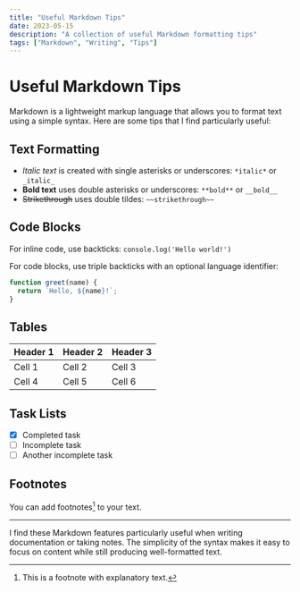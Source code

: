 ```yaml
---
title: "Useful Markdown Tips"
date: 2023-05-15
description: "A collection of useful Markdown formatting tips"
tags: ["Markdown", "Writing", "Tips"]
---
```


# Useful Markdown Tips

Markdown is a lightweight markup language that allows you to format text using a simple syntax. Here are some tips that I find particularly useful:

## Text Formatting

- *Italic text* is created with single asterisks or underscores: `*italic*` or `_italic_`
- **Bold text** uses double asterisks or underscores: `**bold**` or `__bold__`
- ~~Strikethrough~~ uses double tildes: `~~strikethrough~~`

## Code Blocks

For inline code, use backticks: `console.log('Hello world!')`

For code blocks, use triple backticks with an optional language identifier:

```javascript
function greet(name) {
  return `Hello, ${name}!`;
}
```

## Tables

| Header 1 | Header 2 | Header 3 |
|----------|----------|----------|
| Cell 1   | Cell 2   | Cell 3   |
| Cell 4   | Cell 5   | Cell 6   |

## Task Lists

- [x] Completed task
- [ ] Incomplete task
- [ ] Another incomplete task

## Footnotes

You can add footnotes[^1] to your text.

[^1]: This is a footnote with explanatory text.

---

I find these Markdown features particularly useful when writing documentation or taking notes. The simplicity of the syntax makes it easy to focus on content while still producing well-formatted text. 